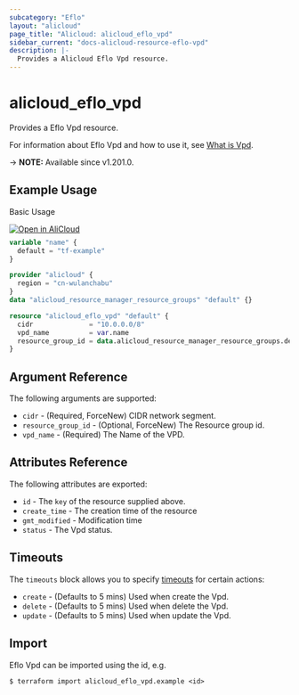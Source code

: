 ```yaml
---
subcategory: "Eflo"
layout: "alicloud"
page_title: "Alicloud: alicloud_eflo_vpd"
sidebar_current: "docs-alicloud-resource-eflo-vpd"
description: |-
  Provides a Alicloud Eflo Vpd resource.
---
```


# alicloud_eflo_vpd

Provides a Eflo Vpd resource.

For information about Eflo Vpd and how to use it, see [What is Vpd](https://www.alibabacloud.com/help/en/pai/user-guide/overview-of-intelligent-computing-lingjun).

-> **NOTE:** Available since v1.201.0.

## Example Usage

Basic Usage

<div style="display: block;margin-bottom: 40px;"><div class="oics-button" style="float: right;position: absolute;margin-bottom: 10px;">
  <a href="https://api.aliyun.com/terraform?resource=alicloud_eflo_vpd&exampleId=befafc06-85e5-7365-f8bc-16b6760e59a82cb4f3b4&activeTab=example&spm=docs.r.eflo_vpd.0.befafc0685&intl_lang=EN_US" target="_blank">
    <img alt="Open in AliCloud" src="https://img.alicdn.com/imgextra/i1/O1CN01hjjqXv1uYUlY56FyX_!!6000000006049-55-tps-254-36.svg" style="max-height: 44px; max-width: 100%;">
  </a>
</div></div>

```terraform
variable "name" {
  default = "tf-example"
}

provider "alicloud" {
  region = "cn-wulanchabu"
}
data "alicloud_resource_manager_resource_groups" "default" {}

resource "alicloud_eflo_vpd" "default" {
  cidr              = "10.0.0.0/8"
  vpd_name          = var.name
  resource_group_id = data.alicloud_resource_manager_resource_groups.default.groups.0.id
}
```

## Argument Reference

The following arguments are supported:
* `cidr` - (Required, ForceNew) CIDR network segment.
* `resource_group_id` - (Optional, ForceNew) The Resource group id.
* `vpd_name` - (Required) The Name of the VPD.

## Attributes Reference

The following attributes are exported:
* `id` - The `key` of the resource supplied above.
* `create_time` - The creation time of the resource
* `gmt_modified` - Modification time
* `status` - The Vpd status.

## Timeouts

The `timeouts` block allows you to specify [timeouts](https://developer.hashicorp.com/terraform/language/resources/syntax#operation-timeouts) for certain actions:
* `create` - (Defaults to 5 mins) Used when create the Vpd.
* `delete` - (Defaults to 5 mins) Used when delete the Vpd.
* `update` - (Defaults to 5 mins) Used when update the Vpd.

## Import

Eflo Vpd can be imported using the id, e.g.

```shell
$ terraform import alicloud_eflo_vpd.example <id>
```